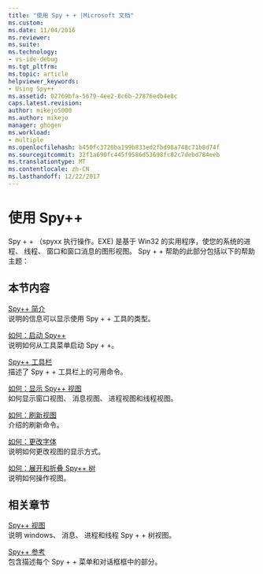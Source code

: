 ```yaml
---
title: "使用 Spy + + |Microsoft 文档"
ms.custom: 
ms.date: 11/04/2016
ms.reviewer: 
ms.suite: 
ms.technology:
- vs-ide-debug
ms.tgt_pltfrm: 
ms.topic: article
helpviewer_keywords:
- Using Spy++
ms.assetid: 02769bfa-5679-4ee2-8c6b-27876edb4e8c
caps.latest.revision: 
author: mikejo5000
ms.author: mikejo
manager: ghogen
ms.workload:
- multiple
ms.openlocfilehash: b450fc3720ba199b833ed2fbd98a748c71b8d74f
ms.sourcegitcommit: 32f1a690fc445f9586d53698fc82c7debd784eeb
ms.translationtype: MT
ms.contentlocale: zh-CN
ms.lasthandoff: 12/22/2017
---
```

# <a name="using-spy"></a>使用 Spy++
Spy + + （spyxx 执行操作。EXE) 是基于 Win32 的实用程序，使您的系统的进程、 线程、 窗口和窗口消息的图形视图。 Spy + + 帮助的此部分包括以下的帮助主题：  
  
## <a name="in-this-section"></a>本节内容  
 [Spy++ 简介](../debugger/introducing-spy-increment.md)  
 说明的信息可以显示使用 Spy + + 工具的类型。  
  
 [如何：启动 Spy++](../debugger/how-to-start-spy-increment.md)  
 说明如何从工具菜单启动 Spy + +。  
  
 [Spy++ 工具栏](../debugger/spy-increment-toolbar.md)  
 描述了 Spy + + 工具栏上的可用命令。  
  
 [如何：显示 Spy++ 视图](../debugger/how-to-display-spy-increment-views.md)  
 如何显示窗口视图、 消息视图、 进程视图和线程视图。  
  
 [如何：刷新视图](../debugger/how-to-refresh-the-view.md)  
 介绍的刷新命令。  
  
 [如何：更改字体](../debugger/how-to-change-fonts.md)  
 说明如何更改视图的显示方式。  
  
 [如何：展开和折叠 Spy++ 树](../debugger/how-to-expand-and-collapse-spy-increment-trees.md)  
 说明如何操作视图。  
  
## <a name="related-sections"></a>相关章节  
 [Spy++ 视图](../debugger/spy-increment-views.md)  
 说明 windows、 消息、 进程和线程 Spy + + 树视图。  
  
 [Spy++ 参考](../debugger/spy-increment-reference.md)  
 包含描述每个 Spy + + 菜单和对话框框中的部分。